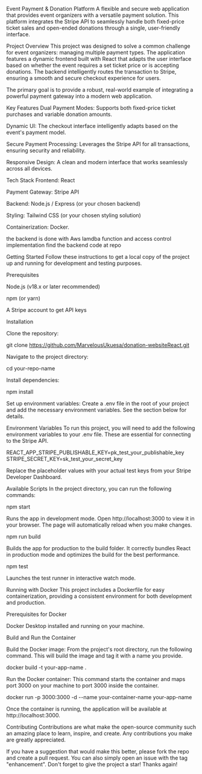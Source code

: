 Event Payment & Donation Platform
A flexible and secure web application that provides event organizers with a versatile payment solution. This platform integrates the Stripe API to seamlessly handle both fixed-price ticket sales and open-ended donations through a single, user-friendly interface.

Project Overview
This project was designed to solve a common challenge for event organizers: managing multiple payment types. The application features a dynamic frontend built with React that adapts the user interface based on whether the event requires a set ticket price or is accepting donations. The backend intelligently routes the transaction to Stripe, ensuring a smooth and secure checkout experience for users.

The primary goal is to provide a robust, real-world example of integrating a powerful payment gateway into a modern web application.

Key Features
Dual Payment Modes: Supports both fixed-price ticket purchases and variable donation amounts.

Dynamic UI: The checkout interface intelligently adapts based on the event's payment model.

Secure Payment Processing: Leverages the Stripe API for all transactions, ensuring security and reliability.

Responsive Design: A clean and modern interface that works seamlessly across all devices.

Tech Stack
Frontend: React

Payment Gateway: Stripe API

Backend: Node.js / Express (or your chosen backend)

Styling: Tailwind CSS (or your chosen styling solution)

Containerization: Docker.

the backend is done with Aws lamdba function and access control implementation find the backend code at repo

Getting Started
Follow these instructions to get a local copy of the project up and running for development and testing purposes.

Prerequisites

Node.js (v18.x or later recommended)

npm (or yarn)

A Stripe account to get API keys

Installation

Clone the repository:

git clone https://github.com/MarvelousUkuesa/donation-websiteReact.git

Navigate to the project directory:

cd your-repo-name

Install dependencies:

npm install

Set up environment variables:
Create a .env file in the root of your project and add the necessary environment variables. See the section below for details.

Environment Variables
To run this project, you will need to add the following environment variables to your .env file. These are essential for connecting to the Stripe API.

REACT_APP_STRIPE_PUBLISHABLE_KEY=pk_test_your_publishable_key
STRIPE_SECRET_KEY=sk_test_your_secret_key

Replace the placeholder values with your actual test keys from your Stripe Developer Dashboard.

Available Scripts
In the project directory, you can run the following commands:

npm start

Runs the app in development mode.
Open http://localhost:3000 to view it in your browser. The page will automatically reload when you make changes.

npm run build

Builds the app for production to the build folder. It correctly bundles React in production mode and optimizes the build for the best performance.

npm test

Launches the test runner in interactive watch mode.

Running with Docker
This project includes a Dockerfile for easy containerization, providing a consistent environment for both development and production.

Prerequisites for Docker

Docker Desktop installed and running on your machine.

Build and Run the Container

Build the Docker image:
From the project's root directory, run the following command. This will build the image and tag it with a name you provide.

docker build -t your-app-name .

Run the Docker container:
This command starts the container and maps port 3000 on your machine to port 3000 inside the container.

docker run -p 3000:3000 -d --name your-container-name your-app-name

Once the container is running, the application will be available at http://localhost:3000.

Contributing
Contributions are what make the open-source community such an amazing place to learn, inspire, and create. Any contributions you make are greatly appreciated.

If you have a suggestion that would make this better, please fork the repo and create a pull request. You can also simply open an issue with the tag "enhancement". Don't forget to give the project a star! Thanks again!
